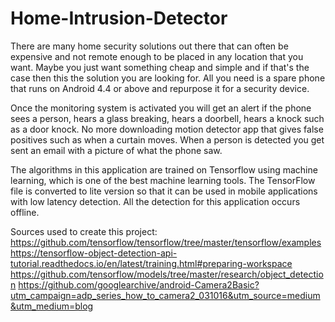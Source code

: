 # Home-Intrusion-Detector

There are many home security solutions out there that can often be expensive and not remote enough to be placed in any location that you want.
Maybe you just want something cheap and simple and if that's the case then this the solution you are looking for.
All you need is a spare phone that runs on Android 4.4 or above and repurpose it for a security device.

Once the monitoring system is activated you will get an alert if the phone sees a person, hears a glass breaking, hears a doorbell, hears a knock such as a door knock.
No more downloading motion detector app that gives false positives such as when a curtain moves. When a person is detected you get sent an email with a picture of what the phone saw.

The algorithms in this application are trained on Tensorflow using machine learning, which is one of the best machine learning tools.
The TensorFlow file is converted to lite version so that it can be used in mobile applications with low latency detection.
All the detection for this application occurs offline.

Sources used to create this project:
<br>
https://github.com/tensorflow/tensorflow/tree/master/tensorflow/examples
https://tensorflow-object-detection-api-tutorial.readthedocs.io/en/latest/training.html#preparing-workspace
https://github.com/tensorflow/models/tree/master/research/object_detection
https://github.com/googlearchive/android-Camera2Basic?utm_campaign=adp_series_how_to_camera2_031016&utm_source=medium&utm_medium=blog